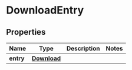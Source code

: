 # DownloadEntry

## Properties
Name | Type | Description | Notes
------------ | ------------- | ------------- | -------------
**entry** | [**Download**](Download.md) |  | 
